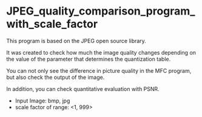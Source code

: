 # JPEG_quality_comparison_program_with_scale_factor

This program is based on the JPEG open source library.

It was created to check how much the image quality changes depending on the value of the parameter that determines the quantization table.

You can not only see the difference in picture quality in the MFC program, but also check the output of the image.

In addition, you can check quantitative evaluation with PSNR.

* Input Image: bmp, jpg
* scale factor of range: <1, 999>
